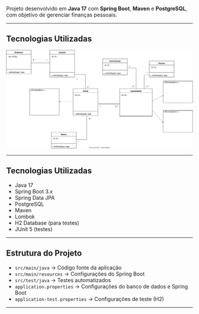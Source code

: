 Projeto desenvolvido em **Java 17** com **Spring Boot**, **Maven** e **PostgreSQL**, com objetivo de gerenciar finanças pessoais.


---

## Tecnologias Utilizadas


![Diagrama URL](sistema_financas_pessoal.svg)


---

## Tecnologias Utilizadas

- Java 17
- Spring Boot 3.x
- Spring Data JPA
- PostgreSQL
- Maven
- Lombok
- H2 Database (para testes)
- JUnit 5 (testes)

---

## Estrutura do Projeto

- `src/main/java` → Código fonte da aplicação
- `src/main/resources` → Configurações do Spring Boot
- `src/test/java` → Testes automatizados
- `application.properties` → Configurações do banco de dados e Spring Boot
- `application-test.properties` → Configurações de teste (H2)

---
